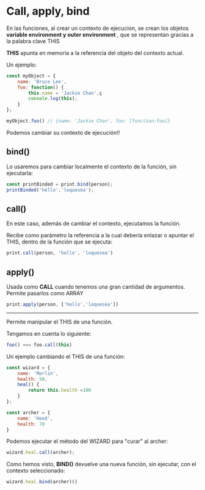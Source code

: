 # Call, apply, bind

En las funciones, al crear un contexto de ejecucion, se crean los objetos **variable environment y outer environment** , que se representan gracias a la palabra clave THIS

**THIS** apunta en memoria a la referencia del objeto del contexto actual.

Un ejemplo:

```jsx
const myObject = {
	name: 'Bruce Lee',
	foo: function() {
		this.name = 'Jackie Chan',ç
		console.log(this);
	}
};

myObject.foo() // {name: 'Jackie Chan', foo: [function:foo]}
```

Podemos cambiar su contexto de ejecución!!

## bind()

Lo usaremos para cambiar localmente el contexto de la función, sin ejecutarla:

```jsx
const printBinded = print.bind(person);
printBinded('hello','loquesea');
```

## call()

En este caso, además de cambiar el contexto, ejecutamos la función.

Recibe como parámetro la referencia a la cual debería enlazar o apuntar el THIS, dentro de la función que se ejecuta:

```jsx
print.call(person, 'hello', 'loquesea')
```

## apply()

Usada como **CALL** cuando tenemos una gran cantidad de argumentos. Permite pasarlos como ARRAY

```jsx
print.apply(person, ['hello','loquesea'])
```

---

Permite manipular el THIS de una función.

Tengamos en cuenta lo siguiente:

```jsx
foo() === foo.call(this)
```

Un ejemplo cambiando el THIS de una función:

```jsx
const wizard = {
	name: 'Merlin',
	health: 50,
	heal() {
		return this.health =100
	}
};

const archer = {
	name: 'Hood',
	health: 70
}
```

Podemos ejecutar el método del WIZARD para "curar" al archer:

```jsx
wizard.heal.call(archer);
```

Como hemos visto, **BIND()** devuelve una nueva función, sin ejecutar, con el contexto seleccionado:

```jsx
wizard.heal.bind(archer)()
```
